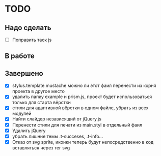 # TODO

## Надо сделать

- [ ] Поправить таск js

## В работе


## Завершено

- [x] stylus.template.mustache можно ли этот фаил перенести из корня проекта в другое место
- [x] удалить папку example и prism.js, проект будет использоваться только для старта вёрстки
- [x] стили для адаптивной вёрстки в одном файле, убрать из всех модулей
- [x] Найти слайдер независящий от jQuery.js
- [x] Перенести стили для печати из main.styl в отдельный фаил
- [x] Удалить jQuery
- [x] убрать лишние темы .t-succeses, .t-info...
- [x] Отказ от svg sprite, иконки теперь будут непосредственно в код вставляться через тег svg
